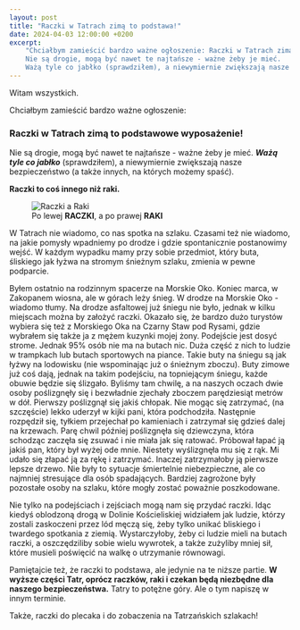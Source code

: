 ```yaml
---
layout: post
title: "Raczki w Tatrach zimą to podstawa!"
date: 2024-04-03 12:00:00 +0200
excerpt:
    "Chciałbym zamieścić bardzo ważne ogłoszenie: Raczki w Tatrach zimą to podstawowe wyposażenie!
    Nie są drogie, mogą być nawet te najtańsze - ważne żeby je mieć.
    Ważą tyle co jabłko (sprawdziłem), a niewymiernie zwiększają nasze bezpieczeństwo (a także innych, na których możemy spaść)."
---
```


Witam wszystkich.

Chciałbym zamieścić bardzo ważne ogłoszenie:

### Raczki w Tatrach zimą to podstawowe wyposażenie!

Nie są drogie, mogą być nawet te najtańsze - ważne żeby je mieć. **_Ważą tyle co jabłko_** (sprawdziłem), a niewymiernie zwiększają nasze bezpieczeństwo (a także innych, na których możemy spaść).<br>

**Raczki to coś innego niż raki.**

<figure class="align-center">
  <img src="{{ '/images/2024-04-03-raki-a-raczki.webp' | absolute_url }}" alt="Raczki a Raki">
  <figcaption>Po lewej <b>RACZKI</b>, a po prawej <b>RAKI</b></figcaption>
</figure>

W Tatrach nie wiadomo, co nas spotka na szlaku. Czasami też nie wiadomo, na jakie pomysły wpadniemy po drodze i gdzie spontanicznie postanowimy wejść. W każdym wypadku mamy przy sobie przedmiot, który buta, śliskiego jak łyżwa na stromym śnieżnym szlaku, zmienia w pewne podparcie.

Byłem ostatnio na rodzinnym spacerze na Morskie Oko. Koniec marca, w Zakopanem wiosna, ale w górach leży śnieg. W drodze na Morskie Oko - wiadomo tłumy. Na drodze asfaltowej już śniegu nie było, jednak w kilku miejscach można by założyć raczki. Okazało się, że bardzo dużo turystów wybiera się też z Morskiego Oka na Czarny Staw pod Rysami, gdzie wybrałem się także ja z mężem kuzynki mojej żony. Podejście jest dosyć strome. Jednak 95% osób nie ma na butach nic. Duża część z nich to ludzie w trampkach lub butach sportowych na piance. Takie buty na śniegu są jak łyżwy na lodowisku (nie wspominając już o śnieżnym zboczu). Buty zimowe już coś dają, jednak na takim podejściu, na topniejącym śniegu, każde obuwie będzie się ślizgało.
Byliśmy tam chwilę, a na naszych oczach dwie osoby poślizgnęły się i bezwładnie zjechały zboczem parędziesiąt metrów w dół. Pierwszy poślizgnął się jakiś chłopak. Nie mogąc się zatrzymać, (na szczęście) lekko uderzył w kijki pani, która podchodziła. Następnie rozpędził się, tyłkiem przejechał po kamieniach i zatrzymał się gdzieś dalej na krzewach. Parę chwil później poślizgnęła się dziewczyna, która schodząc zaczęła się zsuwać i nie miała jak się ratować. Próbował łapać ją jakiś pan, który był wyżej ode mnie. Niestety wyślizgnęła mu się z rąk. Mi udało się złapać ją za rękę i zatrzymać. Inaczej zatrzymałoby ją pierwsze lepsze drzewo.
Nie były to sytuacje śmiertelnie niebezpieczne, ale co najmniej stresujące dla osób spadających. Bardziej zagrożone były pozostałe osoby na szlaku, które mogły zostać poważnie poszkodowane.

Nie tylko na podejściach i zejściach mogą nam się przydać raczki. Idąc kiedyś oblodzoną drogą w Dolinie Kościeliskiej widziałem jak ludzie, którzy zostali zaskoczeni przez lód męczą się, żeby tylko unikać bliskiego i twardego spotkania z ziemią. Wystarczyłoby, żeby ci ludzie mieli na butach raczki, a oszczędziliby sobie wielu wywrotek, a także zużyliby mniej sił, które musieli poświęcić na walkę o utrzymanie równowagi.

Pamiętajcie też, że raczki to podstawa, ale jedynie na te niższe partie. **W wyższe części Tatr, oprócz raczków, raki i czekan będą niezbędne dla naszego bezpieczeństwa.** Tatry to potężne góry. Ale o tym napiszę w innym terminie.

Także, raczki do plecaka i do zobaczenia na Tatrzańskich szlakach!
